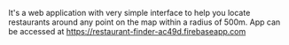 It's a web application with very simple interface to help you locate restaurants around any point on the map within a radius of 500m. App can be accessed at https://restaurant-finder-ac49d.firebaseapp.com
